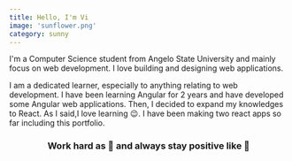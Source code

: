 ```yaml
---
title: Hello, I'm Vi
image: 'sunflower.png'
category: sunny
---
```


I'm a Computer Science student from Angelo State University and mainly focus on web development. I love building and designing web applications.

I am a dedicated learner, especially to anything relating to web development. I have been learning Angular for 2 years and have developed some Angular web applications. Then, I decided to expand my knowledges to React. As I said,I love learning 😉. I have been making two react apps so far including this portfolio.

### <div align="center">Work hard as :bee:  and always stay positive like :sunflower: </div>